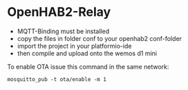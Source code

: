 # OpenHAB2-Relay

- MQTT-Binding must be installed
- copy the files in folder conf to your openhab2 conf-folder
- import the project in your platformio-ide
- then compile and upload onto the wemos d1 mini

To enable OTA issue this command in the same network:
```
mosquitto_pub -t ota/enable -m 1
```
